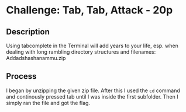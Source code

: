 # Challenge: Tab, Tab, Attack - 20p

## Description
Using tabcomplete in the Terminal will add years to your life, esp. when dealing with long rambling directory structures and filenames: Addadshashanammu.zip

## Process
I began by unzipping the given zip file. After this I used the ``cd`` command and continously pressed tab until I was inside the first subfolder. Then I simply ran the file and got the flag.
